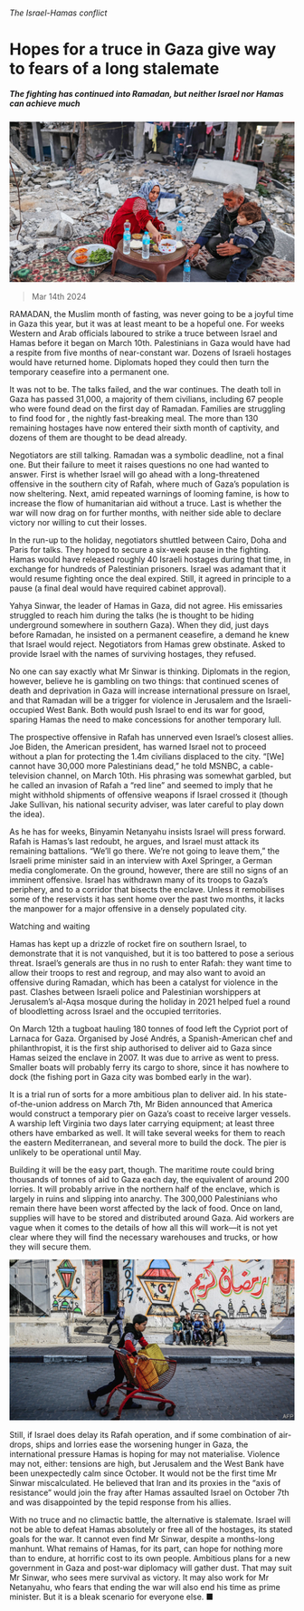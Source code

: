 ###### The Israel-Hamas conflict

# Hopes for a truce in Gaza give way to fears of a long stalemate 

##### The fighting has continued into Ramadan, but neither Israel nor Hamas can achieve much 

![image](images/20240316_MAP001.jpg) 

> Mar 14th 2024 

RAMADAN, the Muslim month of fasting, was never going to be a joyful time in Gaza this year, but it was at least meant to be a hopeful one. For weeks Western and Arab officials laboured to strike a truce between Israel and Hamas before it began on March 10th. Palestinians in Gaza would have had a respite from five months of near-constant war. Dozens of Israeli hostages would have returned home. Diplomats hoped they could then turn the temporary ceasefire into a permanent one.

It was not to be. The talks failed, and the war continues. The death toll in Gaza has passed 31,000, a majority of them civilians, including 67 people who were found dead on the first day of Ramadan. Families are struggling to find food for , the nightly fast-breaking meal. The more than 130 remaining hostages have now entered their sixth month of captivity, and dozens of them are thought to be dead already.


Negotiators are still talking. Ramadan was a symbolic deadline, not a final one. But their failure to meet it raises questions no one had wanted to answer. First is whether Israel will go ahead with a long-threatened offensive in the southern city of Rafah, where much of Gaza’s population is now sheltering. Next, amid repeated warnings of looming famine, is how to increase the flow of humanitarian aid without a truce. Last is whether the war will now drag on for further months, with neither side able to declare victory nor willing to cut their losses.

In the run-up to the holiday, negotiators shuttled between Cairo, Doha and Paris for talks. They hoped to secure a six-week pause in the fighting. Hamas would have released roughly 40 Israeli hostages during that time, in exchange for hundreds of Palestinian prisoners. Israel was adamant that it would resume fighting once the deal expired. Still, it agreed in principle to a pause (a final deal would have required cabinet approval).

Yahya Sinwar, the leader of Hamas in Gaza, did not agree. His emissaries struggled to reach him during the talks (he is thought to be hiding underground somewhere in southern Gaza). When they did, just days before Ramadan, he insisted on a permanent ceasefire, a demand he knew that Israel would reject. Negotiators from Hamas grew obstinate. Asked to provide Israel with the names of surviving hostages, they refused.

No one can say exactly what Mr Sinwar is thinking. Diplomats in the region, however, believe he is gambling on two things: that continued scenes of death and deprivation in Gaza will increase international pressure on Israel, and that Ramadan will be a trigger for violence in Jerusalem and the Israeli-occupied West Bank. Both would push Israel to end its war for good, sparing Hamas the need to make concessions for another temporary lull.

The prospective offensive in Rafah has unnerved even Israel’s closest allies. Joe Biden, the American president, has warned Israel not to proceed without a plan for protecting the 1.4m civilians displaced to the city. “[We] cannot have 30,000 more Palestinians dead,” he told MSNBC, a cable-television channel, on March 10th. His phrasing was somewhat garbled, but he called an invasion of Rafah a “red line” and seemed to imply that he might withhold shipments of offensive weapons if Israel crossed it (though Jake Sullivan, his national security adviser, was later careful to play down the idea).

As he has for weeks, Binyamin Netanyahu insists Israel will press forward. Rafah is Hamas’s last redoubt, he argues, and Israel must attack its remaining battalions. “We’ll go there. We’re not going to leave them,” the Israeli prime minister said in an interview with Axel Springer, a German media conglomerate. On the ground, however, there are still no signs of an imminent offensive. Israel has withdrawn many of its troops to Gaza’s periphery, and to a corridor that bisects the enclave. Unless it remobilises some of the reservists it has sent home over the past two months, it lacks the manpower for a major offensive in a densely populated city. 

Watching and waiting

Hamas has kept up a drizzle of rocket fire on southern Israel, to demonstrate that it is not vanquished, but it is too battered to pose a serious threat. Israel’s generals are thus in no rush to enter Rafah: they want time to allow their troops to rest and regroup, and may also want to avoid an offensive during Ramadan, which has been a catalyst for violence in the past. Clashes between Israeli police and Palestinian worshippers at Jerusalem’s al-Aqsa mosque during the holiday in 2021 helped fuel a round of bloodletting across Israel and the occupied territories.

On March 12th a tugboat hauling 180 tonnes of food left the Cypriot port of Larnaca for Gaza. Organised by José Andrés, a Spanish-American chef and philanthropist, it is the first ship authorised to deliver aid to Gaza since Hamas seized the enclave in 2007. It was due to arrive as  went to press. Smaller boats will probably ferry its cargo to shore, since it has nowhere to dock (the fishing port in Gaza city was bombed early in the war).

It is a trial run of sorts for a more ambitious plan to deliver aid. In his state-of-the-union address on March 7th, Mr Biden announced that America would construct a temporary pier on Gaza’s coast to receive larger vessels. A warship left Virginia two days later carrying equipment; at least three others have embarked as well. It will take several weeks for them to reach the eastern Mediterranean, and several more to build the dock. The pier is unlikely to be operational until May.

Building it will be the easy part, though. The maritime route could bring thousands of tonnes of aid to Gaza each day, the equivalent of around 200 lorries. It will probably arrive in the northern half of the enclave, which is largely in ruins and slipping into anarchy. The 300,000 Palestinians who remain there have been worst affected by the lack of food. Once on land, supplies will have to be stored and distributed around Gaza. Aid workers are vague when it comes to the details of how all this will work—it is not yet clear where they will find the necessary warehouses and trucks, or how they will secure them.

![image](images/20240316_MAP003.jpg) 


Still, if Israel does delay its Rafah operation, and if some combination of air-drops, ships and lorries ease the worsening hunger in Gaza, the international pressure Hamas is hoping for may not materialise. Violence may not, either: tensions are high, but Jerusalem and the West Bank have been unexpectedly calm since October. It would not be the first time Mr Sinwar miscalculated. He believed that Iran and its proxies in the “axis of resistance” would join the fray after Hamas assaulted Israel on October 7th and was disappointed by the tepid response from his allies.

With no truce and no climactic battle, the alternative is stalemate. Israel will not be able to defeat Hamas absolutely or free all of the hostages, its stated goals for the war. It cannot even find Mr Sinwar, despite a months-long manhunt. What remains of Hamas, for its part, can hope for nothing more than to endure, at horrific cost to its own people. Ambitious plans for a new government in Gaza and post-war diplomacy will gather dust. That may suit Mr Sinwar, who sees mere survival as victory. It may also work for Mr Netanyahu, who fears that ending the war will also end his time as prime minister. But it is a bleak scenario for everyone else. ■

